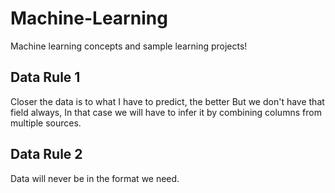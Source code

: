 # Machine-Learning
Machine learning concepts and sample learning projects!


## Data Rule 1
Closer the data is to what I have to predict, the better
But we don't have that field always, In that case we will have to infer it by combining columns from multiple sources.

## Data Rule 2
Data will never be in the format we need.
